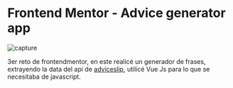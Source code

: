 # Frontend Mentor - Advice generator app

![capture](https://i.postimg.cc/dtHVBF3K/advice-generator.png)

3er reto de frontendmentor, en este realicé un generador de frases, extrayendo la data del api de [adviceslip](https://api.adviceslip.com/), utilicé Vue Js para lo que se necesitaba de javascript. 

